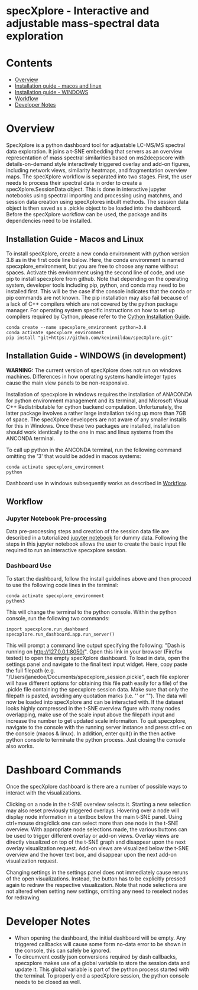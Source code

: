 # specXplore - Interactive and adjustable mass-spectral data exploration

# Contents

* [Overview](https://github.com/kevinmildau/specXplore#overview)
* [Installation guide - macos and linux](https://github.com/kevinmildau/specXplore#installation-guide---macos-and-linux)
* [Installation guide - WINDOWS](https://github.com/kevinmildau/specXplore#installation-guide---windows-(-in-development-))
* [Workflow](https://github.com/kevinmildau/specXplore#workflow)
* [Developer Notes](https://github.com/kevinmildau/specXplore#developer-notes)

# Overview

SpecXplore is a python dashboard tool for adjustable LC-MS/MS spectral data exploration. It joins a t-SNE embedding that servers as an overview representation of mass spectral similarities based on ms2deepscore with details-on-demand style interactively triggered overlay and add-on figures, including network views, similarity heatmaps, and fragmentation overview maps. The specXplore workflow is separated into two stages. First, the user needs to process their spectral data in order to create a specXplore.SessionData object. This is done in interactive jupyter notebooks using spectral importing and processing using matchms, and session data creation using specXplores inbuilt methods. The session data object is then saved as a .pickle object to be loaded into the dashboard. Before the specXplore workflow can be used, the package and its dependencies need to be installed.

## Installation Guide - Macos and Linux

To install specXplore, create a new conda environment with python version 3.8 as in the first code line below. Here, the conda environment is named specxplore_environment, but you are free to choose any name without spaces. Activate this environment using the second line of code, and use pip to install specxplore from github. Note that depending on the operating system, developer tools including pip, python, and conda may need to be installed first. This will be the case if the console indicates that the conda or pip commands are not known. The pip installation may also fail because of a lack of C++ compilers which are not covered by the python package manager. For operating system specific instructions on how to set up compilers required by Cython, please refer to the [Cython Installation Guide](https://cython.readthedocs.io/en/latest/src/quickstart/install.html).

```{Bash}
conda create --name specxplore_environment python=3.8
conda activate specxplore_environment
pip install "git+https://github.com/kevinmildau/specXplore.git"

```
## Installation Guide - WINDOWS (in development)

**WARNING:** The current version of specXplore does not run on windows machines. Differences in how operating systems handle integer types cause the main view panels to be non-responsive. 

Installation of specxplore in windows requires the installation of ANACONDA for python environment management and its terminal, and Microsoft Visual C++ Redistributable for cython backend compulation. Unfortunately, the latter package involves a rather large installation taking up more than 7GB of space. The specXplore developers are not aware of any smaller installs for this in Windows. Once these two packages are installed, installation should work identically to the one in mac and linux systems from the ANCONDA terminal.

To call up python in the ANCONDA terminal, run the following command omitting the '3' that would be added in macos systems:

```{bash}
conda activate specxplore_environment
python
```

Dashboard use in windows subsequently works as described in [Workflow](https://github.com/kevinmildau/specXplore#workflow).


## Workflow

### Jupyter Notebook Pre-processing

Data pre-processing steps and creation of the session data file are described in a tutorialized [jupyter notebook](https://github.com/kevinmildau/specXplore/blob/e601141c817a9ea8f9f0654957a718c7da80b8af/notebooks/demo.ipynb) for dummy data. Following the steps in this jupyter notebook allows the user to create the basic input file required to run an interactive specxplore session.

### Dashboard Use

To start the dashboard, follow the install guidelines above and then proceed to use the following code lines in the terminal:

```{bash}
conda activate specxplore_environment
python3
```

This will change the terminal to the python console. Within the python console, run the following two commands:

```{Python}
import specxplore.run_dashboard
specxplore.run_dashboard.app.run_server()
```

This will prompt a command line output specifying the following: "Dash is running on http://127.0.0.1:8050/". Open this link in your browser (Firefox tested) to open the empty specXplore dashboard. 
To load in data, open the settings panel and navigate to the final text input widget. 
Here, copy paste the full filepath (e.g. "/Users/janedoe/Documents/specxplore_session.pickle", each file explorer will have different options for obtaining this file path easily for a file) of the .pickle file containing the specxplore session data. 
Make sure that only the filepath is pasted, avoiding any quotation marks (i.e. '' or ""). 
The data will now be loaded into specXplore and can be interacted with. 
If the dataset looks highly compressed in the t-SNE overview figure with many nodes overlapping, make use of the scale input above the filepath input and increase the number to get updated scale informaiton. 
To quit specxplore, navigate to the console with the running server instance and press ctrl+c on the console (macos & linux). 
In addition, enter quit() in the then active python console to terminate the python process. 
Just closing the console also works.

# Dashboard Commands
Once the specXplore dashboard is there are a number of possible ways to interact with the visualizations. 

Clicking on a node in the t-SNE overview selects it. Starting a new selection may also reset previously triggered overlays. 
Hovering over a node will display node information in a textbox below the main t-SNE panel.
Using ctrl+mouse drag/click one can select more than one node in the t-SNE overview.
With appropriate node selections made, the various buttons can be used to trigger different overlay or add-on views. Overlay views are directly visualized on top of the t-SNE graph and disappear upon the next overlay visualization request. Add-on views are visualized below the t-SNE overview and the hover text box, and disappear upon the next add-on visualization request.

Changing settings in the settings panel does not immediately cause reruns of the open visualizations. Instead, the button has to be explicitly pressed again to redraw the respective visualization. Note that node selections are not altered when setting new settings, omitting any need to reselect nodes for redrawing.

# Developer Notes

* When opening the dashboard, the initial dashboard will be empty. Any triggered callbacks will cause some form no-data error to be shown in the console, this can safely be ignored.
* To circumvent costly json conversions required by dash callbacks, specxplore makes use of a global variable to store the session data and update it. This global variable is part of the python process started with the terminal. To properly end a specXplore session, the python console needs to be closed as well. 